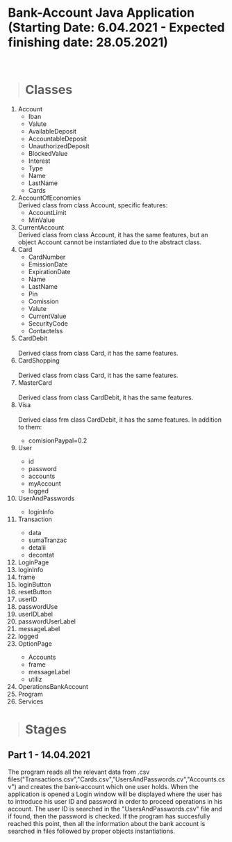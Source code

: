 # Bank-Account Java Application (Starting Date: 6.04.2021 - Expected finishing date: 28.05.2021)
<br/>

> # Classes

<ol>
 <li>Account
 <ul>
  <li>Iban</li>
  <li>Valute</li>
  <li>AvailableDeposit</li>
  <li>AccountableDeposit</li>
  <li>UnauthorizedDeposit</li>
  <li>BlockedValue</li>
  <li>Interest</li>
  <li>Type</li>
  <li>Name</li>
  <li>LastName</li>
  <li>Cards</li>
 </ul>
 </li>
 <li>AccountOfEconomies
  <br/>Derived class from class Account, specific features:
 <ul>
  <li>AccountLimit</li>
  <li>MinValue</li>
 </ul>
 </li>
 <li>CurrentAccount
 <br/>Derived class from class Account, it has the same features, but an object Account cannot be instantiated due to the abstract class.
 </li>
 <li>Card
  <ul>
   <li>CardNumber</li>
   <li>EmissionDate</li>
   <li>ExpirationDate</li>
   <li>Name</li>
   <li>LastName</li>
   <li>Pin</li>
   <li>Comission</li>
   <li>Valute</li>
   <li>CurrentValue</li>
   <li>SecurityCode</li>
   <li>Contactelss</li>
  </ul>
 </li>
 <li>CardDebit</li>
  <br/>Derived class from class Card, it has the same features.
 <li>CardShopping</li>
  <br/>Derived class from class Card, it has the same features.
 <li>MasterCard</li>
  <br/>Derived class from class CardDebit, it has the same features.
 <li>Visa</li>
  <br/>Derived class frm class CardDebit, it has the same features. In addition to them:
 <ul>
  <li>comisionPaypal=0.2</li>
 </ul>
 <li>User</li>
 <ul>
   <li>id</li>
   <li>password</li>
   <li>accounts</li>
   <li>myAccount</li>
   <li>logged</li>
 </ul>
 <li>UserAndPasswords</li>
 <ul>
  <li>loginInfo</li>
 </ul>
 <li>Transaction</li>
 <ul>
   <li>data</li>
   <li>sumaTranzac</li>
    <li>detalii</li>
    <li>decontat</li>
 </ul>
 <li>LoginPage</li>
  <li>loginInfo</li>
   <li>frame</li>
   <li>loginButton</li>
   <li>resetButton</li>
    <li>userID</li>
    <li>passwordUse</li>
    <li>userIDLabel</li>
    <li>passwordUserLabel</li>
    <li>messageLabel</li>
    <li>logged</li>
 <li>OptionPage</li>
 <ul>
  <li>Accounts</li>
  <li>frame</li>
   <li>messageLabel</li>
   <li>utiliz</li>
 </ul>
 <li>OperationsBankAccount</li>
 <li>Program</li>
 <li>Services</li>
</ol>

> # Stages

## Part 1 - 14.04.2021
The program reads all the relevant data from .csv files("Transactions.csv","Cards.csv","UsersAndPasswords.cv","Accounts.csv") and creates the bank-account which one user holds. 
When the application is opened a Login window will be displayed where the user has to introduce his user ID and password in order to proceed operations in his account.
The user ID is searched in the "UsersAndPasswords.csv" file and if found, then the password is checked. If the program has succesfully reached this point, then all the information about the bank account is searched in files followed by proper objects instantiations.
